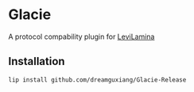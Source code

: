 # Glacie

A protocol compability plugin for [LeviLamina](github.com/LiteLDev/LeviLamina)

## Installation

`lip install github.com/dreamguxiang/Glacie-Release`
